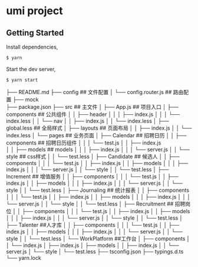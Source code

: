 # umi project

## Getting Started

Install dependencies,

```bash
$ yarn
```

Start the dev server,

```bash
$ yarn start
```
├── README.md 
├── config                         ## 文件配置
│   └── config.router.js           ## 路由配置
├── mock                           
├── package.json 
├── src                            ## 主文件
│   ├── App.js                     ## 项目入口
│   ├── components                 ## 公共组件
│   │   ├── header
│   │   │   ├── index.js
│   │   │   └── index.less
│   │   └── nav
│   │       ├── index.js
│   │       └── index.less
│   ├── global.less                ## 全局样式
│   ├── layouts                    ## 页面布局
│   │   ├── index.js
│   │   └── index.less
│   └── pages                      ## 业务页面
│       ├── Calendar               ## 招聘日历
│       │   ├── components         ## 招聘日历组件
│       │   │   └── test.js
│       │   ├── index.js          
│       │   ├── models             ## models
│       │   │   ├── index.js
│       │   │   └── server.js
│       │   └── style              ## css样式
│       │       └── test.less
│       ├── Candidate              ## 候选人
│       │   ├── components
│       │   │   └── test.js
│       │   ├── index.js
│       │   ├── models
│       │   │   ├── index.js
│       │   │   └── server.js
│       │   └── style
│       │       └── test.less
│       ├── Increment              ## 增值服务
│       │   ├── components
│       │   │   └── test.js
│       │   ├── index.js
│       │   ├── models
│       │   │   ├── index.js
│       │   │   └── server.js
│       │   └── style
│       │       └── test.less
│       ├── Journaling            ## 统计报表
│       │   ├── components
│       │   │   └── test.js
│       │   ├── index.js
│       │   ├── models
│       │   │   ├── index.js
│       │   │   └── server.js
│       │   └── style
│       │       └── test.less
│       ├── Recruitment          ## 招聘岗位
│       │   ├── components
│       │   │   └── test.js
│       │   ├── index.js
│       │   ├── models
│       │   │   ├── index.js
│       │   │   └── server.js
│       │   └── style
│       │       └── test.less
│       ├── Talenter             ##人才库
│       │   ├── components
│       │   │   └── test.js
│       │   ├── index.js
│       │   ├── models
│       │   │   ├── index.js
│       │   │   └── server.js
│       │   └── style
│       │       └── test.less
│       └── WorkPlatform           ##工作台
│           ├── components
│           │   └── index.js
│           ├── index.js
│           ├── models
│           │   ├── index.js
│           │   └── server.js
│           └── style
│               └── test.less
├── tsconfig.json
├── typings.d.ts
└── yarn.lock
